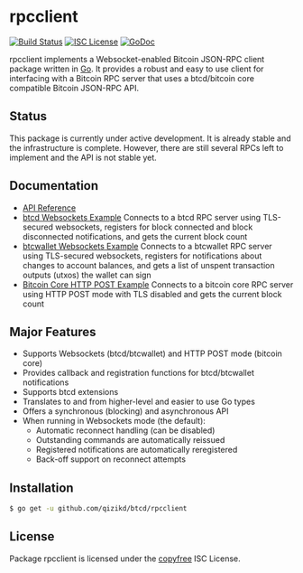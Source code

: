 rpcclient
=========

[![Build Status](http://img.shields.io/travis/btcsuite/btcd.svg)](https://travis-ci.org/btcsuite/btcd)
[![ISC License](http://img.shields.io/badge/license-ISC-blue.svg)](http://copyfree.org)
[![GoDoc](https://img.shields.io/badge/godoc-reference-blue.svg)](http://godoc.org/github.com/qizikd/btcd/rpcclient)

rpcclient implements a Websocket-enabled Bitcoin JSON-RPC client package written
in [Go](http://golang.org/).  It provides a robust and easy to use client for
interfacing with a Bitcoin RPC server that uses a btcd/bitcoin core compatible
Bitcoin JSON-RPC API.

## Status

This package is currently under active development.  It is already stable and
the infrastructure is complete.  However, there are still several RPCs left to
implement and the API is not stable yet.

## Documentation

* [API Reference](http://godoc.org/github.com/qizikd/btcd/rpcclient)
* [btcd Websockets Example](https://github.com/btcsuite/btcd/tree/master/rpcclient/examples/btcdwebsockets)
  Connects to a btcd RPC server using TLS-secured websockets, registers for
  block connected and block disconnected notifications, and gets the current
  block count
* [btcwallet Websockets Example](https://github.com/btcsuite/btcd/tree/master/rpcclient/examples/btcwalletwebsockets)
  Connects to a btcwallet RPC server using TLS-secured websockets, registers for
  notifications about changes to account balances, and gets a list of unspent
  transaction outputs (utxos) the wallet can sign
* [Bitcoin Core HTTP POST Example](https://github.com/btcsuite/btcd/tree/master/rpcclient/examples/bitcoincorehttp)
  Connects to a bitcoin core RPC server using HTTP POST mode with TLS disabled
  and gets the current block count

## Major Features

* Supports Websockets (btcd/btcwallet) and HTTP POST mode (bitcoin core)
* Provides callback and registration functions for btcd/btcwallet notifications
* Supports btcd extensions
* Translates to and from higher-level and easier to use Go types
* Offers a synchronous (blocking) and asynchronous API
* When running in Websockets mode (the default):
  * Automatic reconnect handling (can be disabled)
  * Outstanding commands are automatically reissued
  * Registered notifications are automatically reregistered
  * Back-off support on reconnect attempts

## Installation

```bash
$ go get -u github.com/qizikd/btcd/rpcclient
```

## License

Package rpcclient is licensed under the [copyfree](http://copyfree.org) ISC
License.
